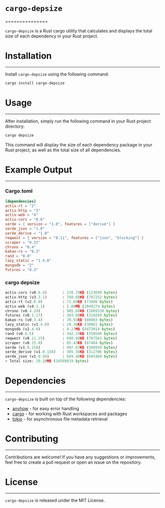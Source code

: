 # `cargo-depsize`
===============

`cargo-depsize` is a Rust cargo utility that calculates and displays the total size of each dependency in your Rust project.

# Installation
------------

Install `cargo-depsize` using the following command:

```sh
cargo install cargo-depsize
```

# Usage
-----

After installation, simply run the following command in your Rust project directory:

```sh
cargo depsize
```

This command will display the size of each dependency package in your Rust project, as well as the total size of all dependencies.

# Example Output
--------------

### Cargo.toml

```toml
[dependencies]
actix-rt = "2"
actix-http = "3"
actix-web = "4"
actix-cors = "0.6"
serde = { version = "1.0", features = ["derive"] }
serde_json = "1.0"
serde_derive = "1.0"
reqwest = { version = "0.11", features = ["json", "blocking"] }
scraper = "0.15"
chrono = "0.4"
kakao-rs = "0.3"
rand = "0.8"
lazy_static = "1.4.0"
mongodb = "2"
futures = "0.3"
```

### cargo depsize

```python
actix-cors (v0.6.4)       : 120.79KB (123690 bytes)
actix-http (v3.3.1)       : 768.80KB (787252 bytes)
actix-rt (v2.8.0)         : 71.69KB (73408 bytes)
actix-web (v4.3.1)        : 1.00MB (1049274 bytes)
chrono (v0.4.24)          : 985.68KB (1009338 bytes)
futures (v0.3.27)         : 303.00KB (310269 bytes)
kakao-rs (v0.3.4)         : 78.91KB (80803 bytes)
lazy_static (v1.4.0)      : 29.38KB (30081 bytes)
mongodb (v2.4.0)          : 4.27MB (4473014 bytes)
rand (v0.8.5)             : 342.29KB (350509 bytes)
reqwest (v0.11.15)        : 690.98KB (707563 bytes)
scraper (v0.15.0)         : 85.43KB (87484 bytes)
serde (v1.0.158)          : 497.03KB (508959 bytes)
serde_derive (v1.0.158)   : 305.38KB (312706 bytes)
serde_json (v1.0.94)      : 669.40KB (685469 bytes)
> Total size: 10.10MB (10589819 bytes)
```

# Dependencies
------------

`cargo-depsize` is built on top of the following dependencies:

*   [anyhow](https://crates.io/crates/anyhow) - for easy error handling
*   [cargo](https://crates.io/crates/cargo) - for working with Rust workspaces and packages
*   [tokio](https://crates.io/crates/tokio) - for asynchronous file metadata retrieval

# Contributing
------------

Contributions are welcome! If you have any suggestions or improvements, feel free to create a pull request or open an issue on the repository.

# License
-------

`cargo-depsize` is released under the MIT License.

